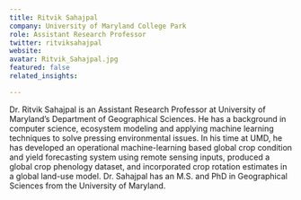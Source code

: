 ```yaml
---
title: Ritvik Sahajpal
company: University of Maryland College Park
role: Assistant Research Professor
twitter: ritviksahajpal
website:
avatar: Ritvik_Sahajpal.jpg
featured: false
related_insights:

---
```

Dr. Ritvik Sahajpal is an Assistant Research Professor at University of Maryland’s Department of Geographical Sciences. He has a background in computer science, ecosystem modeling and applying machine learning techniques to solve pressing environmental issues. In his time at UMD, he has developed an operational machine-learning based global crop condition and yield forecasting system using remote sensing inputs, produced a global crop phenology dataset, and incorporated crop rotation estimates in a global land-use model. Dr. Sahajpal has an M.S. and PhD in Geographical Sciences from the University of Maryland.
